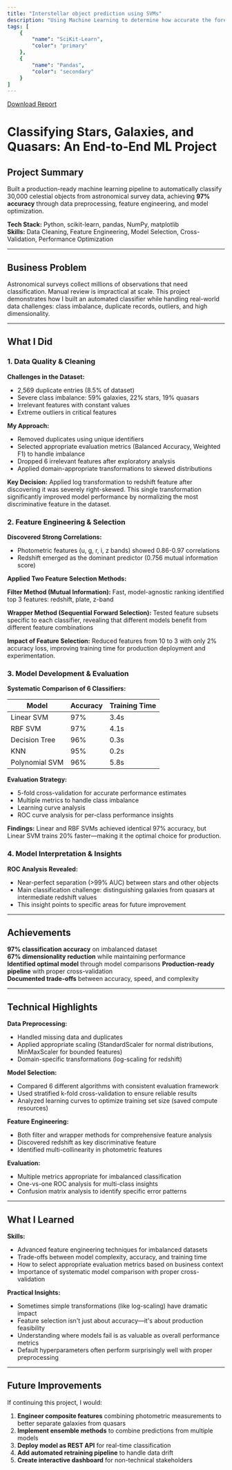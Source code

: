 ```yaml
---
title: "Interstellar object prediction using SVMs"
description: "Using Machine Learning to determine how accurate the forecast for today is"
tags: [
    {
        "name": "SciKit-Learn",
        "color": "primary"
    },
    {
        "name": "Pandas",
        "color": "secondary"
    }
]
---
```

<a href="/project-pdfs/InterstellarClassification.pdf" target="_blank">Download Report</a>

# Classifying Stars, Galaxies, and Quasars: An End-to-End ML Project

## Project Summary

Built a production-ready machine learning pipeline to automatically classify 30,000 celestial objects from astronomical survey data, achieving **97% accuracy** through data preprocessing, feature engineering, and model optimization.

**Tech Stack:** Python, scikit-learn, pandas, NumPy, matplotlib  
**Skills:** Data Cleaning, Feature Engineering, Model Selection, Cross-Validation, Performance Optimization

---

## Business Problem

Astronomical surveys collect millions of observations that need classification. Manual review is impractical at scale. This project demonstrates how I built an automated classifier while handling real-world data challenges: class imbalance, duplicate records, outliers, and high dimensionality.

---

## What I Did

### 1. Data Quality & Cleaning

**Challenges in the Dataset:**
- 2,569 duplicate entries (8.5% of dataset)
- Severe class imbalance: 59% galaxies, 22% stars, 19% quasars
- Irrelevant features with constant values
- Extreme outliers in critical features

**My Approach:**
- Removed duplicates using unique identifiers
- Selected appropriate evaluation metrics (Balanced Accuracy, Weighted F1) to handle imbalance
- Dropped 6 irrelevant features after exploratory analysis
- Applied domain-appropriate transformations to skewed distributions

**Key Decision:** Applied log transformation to redshift feature after discovering it was severely right-skewed. This single transformation significantly improved model performance by normalizing the most discriminative feature in the dataset.

### 2. Feature Engineering & Selection

**Discovered Strong Correlations:**
- Photometric features (u, g, r, i, z bands) showed 0.86-0.97 correlations
- Redshift emerged as the dominant predictor (0.756 mutual information score)

**Applied Two Feature Selection Methods:**

**Filter Method (Mutual Information):** Fast, model-agnostic ranking identified top 3 features: redshift, plate, z-band

**Wrapper Method (Sequential Forward Selection):** Tested feature subsets specific to each classifier, revealing that different models benefit from different feature combinations

**Impact of Feature Selection:** Reduced features from 10 to 3 with only 2% accuracy loss, improving training time for production deployment and experimentation.

### 3. Model Development & Evaluation

**Systematic Comparison of 6 Classifiers:**

| Model | Accuracy | Training Time |
|-------|----------|---------------|
| Linear SVM | 97% | 3.4s | 
| RBF SVM | 97% | 4.1s | 
| Decision Tree | 96% | 0.3s | 
| KNN | 95% | 0.2s | 
| Polynomial SVM | 96% | 5.8s | 

**Evaluation Strategy:**
- 5-fold cross-validation for accurate performance estimates
- Multiple metrics to handle class imbalance
- Learning curve analysis
- ROC curve analysis for per-class performance insights

**Findings:** Linear and RBF SVMs achieved identical 97% accuracy, but Linear SVM trains 20% faster—making it the optimal choice for production.

### 4. Model Interpretation & Insights

**ROC Analysis Revealed:**
- Near-perfect separation (>99% AUC) between stars and other objects
- Main classification challenge: distinguishing galaxies from quasars at intermediate redshift values
- This insight points to specific areas for future improvement
---

## Achievements

**97% classification accuracy** on imbalanced dataset  
**67% dimensionality reduction** while maintaining performance  
**Identified optimal model** through model comparisons
**Production-ready pipeline** with proper cross-validation  
**Documented trade-offs** between accuracy, speed, and complexity

---

## Technical Highlights

**Data Preprocessing:**
- Handled missing data and duplicates
- Applied appropriate scaling (StandardScaler for normal distributions, MinMaxScaler for bounded features)
- Domain-specific transformations (log-scaling for redshift)

**Model Selection:**
- Compared 6 different algorithms with consistent evaluation framework
- Used stratified k-fold cross-validation to ensure reliable results
- Analyzed learning curves to optimize training set size (saved compute resources)

**Feature Engineering:**
- Both filter and wrapper methods for comprehensive feature analysis
- Discovered redshift as key discriminative feature
- Identified multi-collinearity in photometric features

**Evaluation:**
- Multiple metrics appropriate for imbalanced classification
- One-vs-one ROC analysis for multi-class insights
- Confusion matrix analysis to identify specific error patterns

---

## What I Learned

**Skills:**
- Advanced feature engineering techniques for imbalanced datasets
- Trade-offs between model complexity, accuracy, and training time
- How to select appropriate evaluation metrics based on business context
- Importance of systematic model comparison with proper cross-validation

**Practical Insights:**
- Sometimes simple transformations (like log-scaling) have dramatic impact
- Feature selection isn't just about accuracy—it's about production feasibility
- Understanding where models fail is as valuable as overall performance metrics
- Default hyperparameters often perform surprisingly well with proper preprocessing

---
## Future Improvements

If continuing this project, I would:

1. **Engineer composite features** combining photometric measurements to better separate galaxies from quasars
2. **Implement ensemble methods** to combine predictions from multiple models
3. **Deploy model as REST API** for real-time classification
4. **Add automated retraining pipeline** to handle data drift
5. **Create interactive dashboard** for non-technical stakeholders
